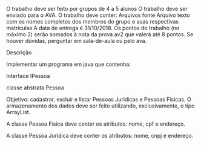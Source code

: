 O trabalho deve ser feito por grupos de 4 a 5 alunos
O trabalho deve ser enviado para o AVA. O trabalho deve conter:
Arquivos fonte
Arquivo texto com os nomes completos dos membros do grupo e suas respectivas matrículas
A data de entrega é 31/10/2018.
Os pontos do trabalho (no máximo 2) serão somados à nota da prova av2 que valerá até 8 pontos.
Se houver dúvidas, perguntar em sala-de-aula ou pelo ava.
 

 

Descrição

Implementar um programa em java que contenha:

Interface IPessoa

classe abstrata Pessoa

Objetivo: cadastrar, excluir e listar Pessoas Jurídicas e Pessoas Físicas. O armazenamento dos dados deve ser feito utilizando, exclusivamente, o tipo ArrayList.

 

A classe Pessoa Física deve conter os atributos: nome, cpf e endereço.

A classe Pessoa Jurídica deve conter os atributos: nome, cnpj e endereço.

